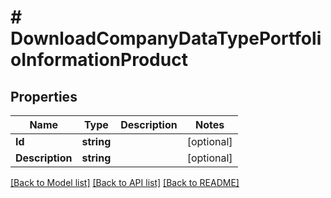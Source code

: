 # # DownloadCompanyDataTypePortfolioInformationProduct


## Properties 


Name | Type | Description | Notes
------------ | ------------- | ------------- | -------------
**Id**| **string** |   | [optional]
**Description**| **string** |   | [optional]


[[Back to Model list]](../../README.md#models) [[Back to API list]](../../README.md#endpoints) [[Back to README]](../../README.md)

